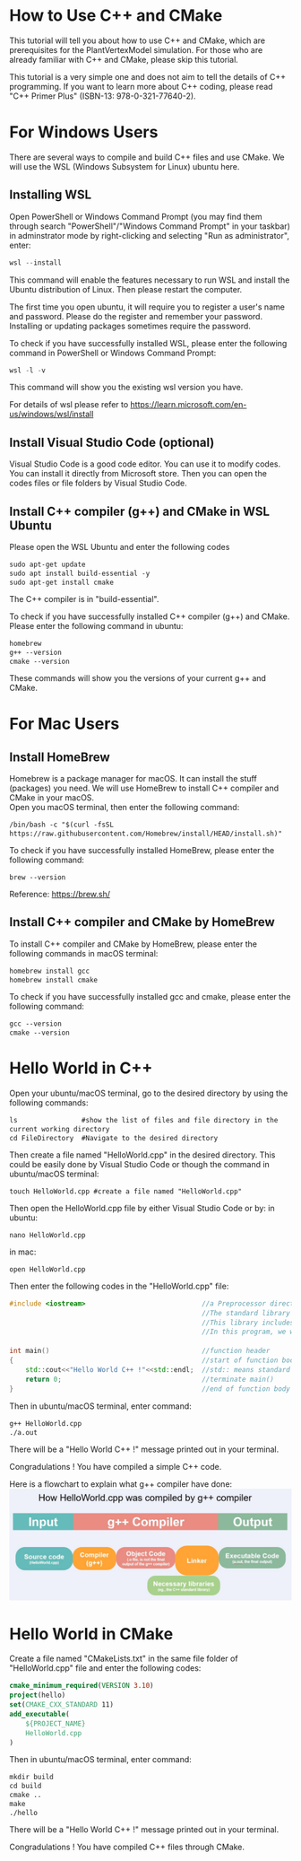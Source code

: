 # How to Use C++ and CMake
This tutorial will tell you about how to use C++ and CMake, which are prerequisites for the PlantVertexModel simulation. For those who are already familiar with C++ and CMake, please skip this tutorial.

This tutorial is a very simple one and does not aim to tell the details of C++ programming. If you want to learn more about C++ coding, please read "C++ Primer Plus" (ISBN-13: 978-0-321-77640-2).

# For Windows Users 
There are several ways to compile and build C++ files and use CMake. We will use the WSL (Windows Subsystem for Linux) ubuntu here.  
## Installing WSL
Open PowerShell or Windows Command Prompt (you may find them through search "PowerShell"/"Windows Command Prompt" in your taskbar) in adminstrator mode by right-clicking and selecting "Run as administrator", enter: 
```PowerShell
wsl --install
```
This command will enable the features necessary to run WSL and install the Ubuntu distribution of Linux. Then please restart the computer. 

The first time you open ubuntu, it will require you to register a user's name and password. Please do the register and remember your password. Installing or updating packages sometimes require the password.

To check if you have successfully installed WSL, please enter the following command in PowerShell or Windows Command Prompt:
```PowerShell
wsl -l -v
```
This command will show you the existing wsl version you have.

For details of wsl please refer to  https://learn.microsoft.com/en-us/windows/wsl/install

## Install Visual Studio Code (optional)

Visual Studio Code is a good code editor. You can use it to modify codes. You can install it directly from Microsoft store. Then you can open the codes files or file folders by Visual Studio Code.  

## Install C++ compiler (g++) and CMake in WSL Ubuntu

Please open the WSL Ubuntu and enter the following codes 

```Ubuntu
sudo apt-get update
sudo apt install build-essential -y
sudo apt-get install cmake
```
The C++ compiler is in "build-essential". 

To check if you have successfully installed C++ compiler (g++) and CMake. Please enter the following command in ubuntu:

```Ubuntu
homebrew 
g++ --version
cmake --version
```
These commands will show you the versions of your current g++ and CMake. 

# For Mac Users
## Install HomeBrew
Homebrew is a package manager for macOS. It can install the stuff (packages) you need. We will use HomeBrew to install C++ compiler and CMake in your macOS.  
Open you macOS terminal, then enter the following command: 
```macOS
/bin/bash -c "$(curl -fsSL https://raw.githubusercontent.com/Homebrew/install/HEAD/install.sh)"
```

To check if you have successfully installed HomeBrew, please enter the following command: 
```macOS
brew --version
```

Reference:  https://brew.sh/

## Install C++ compiler and CMake by HomeBrew 
To install C++ compiler and CMake by HomeBrew, please enter the following commands in macOS terminal: 

```macOS
homebrew install gcc
homebrew install cmake
```

To check if you have successfully installed gcc and cmake, please enter the following command: 

```macOS
gcc --version
cmake --version
```

# Hello World in C++
Open your ubuntu/macOS terminal, go to the desired directory by using the following commands:

```
ls                #show the list of files and file directory in the current working directory
cd FileDirectory  #Navigate to the desired directory
```

Then create a file named "HelloWorld.cpp" in the desired directory. This could be easily done by Visual Studio Code or though the command in ubuntu/macOS terminal:
```
touch HelloWorld.cpp #create a file named "HelloWorld.cpp"
```

Then open the HelloWorld.cpp file by either Visual Studio Code or by:
in ubuntu:
```
nano HelloWorld.cpp
```
in mac:
```
open HelloWorld.cpp
```

Then enter the following codes in the "HelloWorld.cpp" file:  
```C++
#include <iostream>                             //a Preprocessor directive. 
                                                //The standard library named <iostream> is used. 
                                                //This library includes functions to input and output. "io" means input and output. 
                                                //In this program, we will cout to print the HelloWorld message on our terminal.

int main()                                      //function header
{                                               //start of function body
    std::cout<<"Hello World C++ !"<<std::endl;  //std:: means standard library; cout is a function to print message on terminal
    return 0;                                   //terminate main()
}                                               //end of function body
```

Then in ubuntu/macOS terminal, enter command: 
```
g++ HelloWorld.cpp
./a.out
```
There will be a "Hello World C++ !" message printed out in your terminal.

Congradulations ! You have compiled a simple C++ code.

Here is a flowchart to explain what g++ compiler have done: 
<img src="../flowchart_helloworld.jpg" width="800"/>

# Hello World in CMake

Create a file named "CMakeLists.txt" in the same file folder of "HelloWorld.cpp" file and enter the following codes:
``` CMake
cmake_minimum_required(VERSION 3.10)
project(hello)
set(CMAKE_CXX_STANDARD 11)
add_executable(
    ${PROJECT_NAME}
    HelloWorld.cpp
)
```
Then in ubuntu/macOS terminal, enter command: 
```
mkdir build
cd build
cmake ..
make
./hello
```
There will be a "Hello World C++ !" message printed out in your terminal.

Congradulations ! You have compiled C++ files through CMake. 
